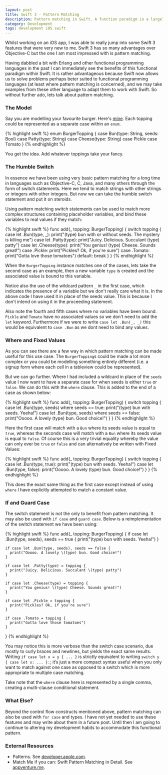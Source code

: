 ```yaml
---
layout: post
title: Swift 3 - Pattern Matching
description: Pattern matching in Swift. A function paradigm in a largely procedural language.
category: Development
tags: development iOS swift
---
```

Whilst working on an iOS app, I was able to really jump into some Swift 3
features that were very new to me. Swift 3 has so many advantages over
Objective-C but the one I am most impressed with is pattern matching.

Having dabbled a bit with Erlang and other functional programming languages in
the past I can immediately see the benefits of this functional paradigm within
Swift. It is rather advantageous because Swift now allows us to solve problems
perhaps beter suited to functional programming languages (at least where
pattern matching is concerned), and we may take examples from these other
language to adapt them to work with Swift. So without further ado, lets talk
about pattern matching.

### The Model

Say you are modelling your favourite burger. Here's
[mine](http://glutenfreeregina.com/wp-content/uploads/2016/08/Five-Guys.jpg).
Each topping could be represented as a separate case within an `enum`.

{% highlight swift %}
  enum BurgerTopping {
    case Bun(type: String, seeds: Bool)
    case Patty(type: String)
    case Cheese(type: String)
    case Pickle
    case Tomato
  }
{% endhighlight %}

You get the idea. Add whatever toppings take your fancy.

### The Humble Switch

In essence we have been using very basic pattern matching for a long time in
languages such as Objective-C, C, Java, and many others through the form of
switch statements. Here we tend to match strings with other strings or integers
with other integers. But now we can take the humble switch statement and put it
on steroids.

Using pattern matching switch statements can be used to match more complex
structures containing placeholder variables, and bind these variables to real
values if they match:

{% highlight swift %}
  func add(_ topping: BurgerTopping) {
    switch topping {
    case let .Bun(type, _):
      print("\(type) bun with or without seeds. The mystery is killing me")
    case let .Patty(type):
      print("Juicy. Delicious. Succulant \(type) patty")
    case let .Cheese(type):
      print("You genius! \(type) Cheese. Sounds great!")
    case .Pickle:
      print("Pickles? Ok, if you're sure")
    case .Tomato:
      print("Gotta love those tomatoes")
    default: break
    }
  }
{% endhighlight %}

When the `BurgerTopping` instance matches one of the cases, lets take the
second case as an example, then a new variable `type` is created and the
associated value is bound to this variable.

Notice also the use of the wildcard pattern `_` in the first case, which
indicates the presence of a variable but we don't really care what it is. In
the above code I have used it in place of the seeds value. This is because I
don't intend on using it in the proceeding statement.

Also note the fourth and fifth cases where no variables have been bound.
`Pickle` and `Tomato` have no associated values so we don't need to add the
`let` keyword. Furthermore if we were to write `case let .Bun(_, _)` this would
be equivalent to `case .Bun` as we dont need to bind any values.

### Where and Fixed Values

As you can see there are a few way in which pattern matching can be made useful
for this use case. The `BurgerTopping`s could be made a lot more complex or you
could be modelling something entirely different (i.e. a signup form where each
cell in a tableview could be represented).

But we can go further. Where I had included a wildcard in place of the `seeds`
value I now want to have a separate case for when seeds is either `true` or
`false`. We can do this with the `where` clause. This is added to the end of a
case as shown below:

{% highlight swift %}
  func add(_ topping: BurgerTopping) {
    switch topping {
    case let .Bun(type, seeds) where seeds == true:
      print("\(type) bun with seeds. Yeeha!")
    case let .Bun(type, seeds) where seeds == false:
      print("Ooooo. A lovely \(type) bun. Good choice!")
    }
  }
{% endhighlight %}

Here the first case will match with a `Bun` where its seeds value is equal to
`true`, whereas the seconds case will match with a `Bun` where its seeds value
is equal to `false`. Of course this is a very trivial equality whereby the
value can only ever be `true` or `false` and can alternatively be written with
Fixed Values:

{% highlight swift %}
  func add(_ topping: BurgerTopping) {
    switch topping {
    case let .Bun(type, true):
      print("\(type) bun with seeds. Yeeha!")
    case let .Bun(type, false):
      print("Ooooo. A lovely \(type) bun. Good choice!")
    }
  }
{% endhighlight %}

This does the exact same thing as the first case except instead of using
`where` I have explicitly attempted to match a constant value.

### If and Guard Case

The switch statement is not the only to benefit from pattern matching. It may
also be used with `if case` and `guard case`. Below is a reimplementation of
the switch statement we have been using:

{% highlight swift %}
  func add(_ topping: BurgerTopping) {
    if case let .Bun(type, seeds), seeds == true {
      print("\(type) bun with seeds. Yeeha!")
    }

    if case let .Bun(type, seeds), seeds == false {
      print("Ooooo. A lovely \(type) bun. Good choice!")
    }

    if case let .Patty(type) = topping {
      print("Juicy. Delicious. Succulant \(type) patty")
    }

    if case let .Cheese(type) = topping {
      print("You genius! \(type) Cheese. Sounds great!")
    }

    if case let .Pickle = topping {
      print("Pickles? Ok, if you're sure")
    }

    if case .Tomato = topping {
      print("Gotta love those tomatoes")
    }
  }
{% endhighlight %}

You may notice this is more verbose than the switch case scenario, due mostly
to curly braces and newlines, but yields the exact same results. Writing `if
case let x = y { ... }` is strictly equivalent to writing `switch y { case let
x: ... }:`; it’s just a more compact syntax useful when you only want to match
against one case as opposed to a switch which is more appropriate to multiple
case matching.

Take note that the `where` clause here is represented by a single comma,
creating a multi-clause conditional statement.

### What Else?

Beyond the control flow constructs mentioned above, pattern matching can also
be used with `for case` and types. I have not yet needed to use these features
and may write about them in a future post. Until then I am going to continue to
altering my development habits to accommodate this functional pattern.

### External Resources

* Patterns. See
  [developer.apple.com](https://developer.apple.com/library/content/documentation/Swift/Conceptual/Swift_Programming_Language/Patterns.html).
* Match Me if you can: Swift Pattern Matching in Detail. See
  [appventure.me](https://appventure.me/2015/08/20/swift-pattern-matching-in-detail/).
